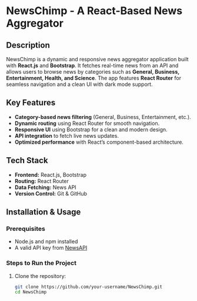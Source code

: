 # NewsChimp - A React-Based News Aggregator

## Description
NewsChimp is a dynamic and responsive news aggregator application built with **React.js** and **Bootstrap**. It fetches real-time news from an API and allows users to browse news by categories such as **General, Business, Entertainment, Health, and Science**. The app features **React Router** for seamless navigation and a clean UI with dark mode support.

## Key Features
- **Category-based news filtering** (General, Business, Entertainment, etc.).
- **Dynamic routing** using React Router for smooth navigation.
- **Responsive UI** using Bootstrap for a clean and modern design.
- **API integration** to fetch live news updates.
- **Optimized performance** with React’s component-based architecture.

## Tech Stack
- **Frontend:** React.js, Bootstrap  
- **Routing:** React Router  
- **Data Fetching:** News API  
- **Version Control:** Git & GitHub  

## Installation & Usage
### Prerequisites
- Node.js and npm installed  
- A valid API key from [NewsAPI](https://newsapi.org/)  

### Steps to Run the Project
1. Clone the repository:
   ```sh
   git clone https://github.com/your-username/NewsChimp.git
   cd NewsChimp
